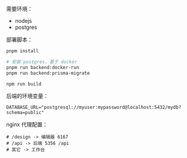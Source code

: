 需要环境：

- nodejs
- postgres

部署脚本：

```sh
pnpm install

# 安装 postgres，基于 docker
pnpm run backend:docker-run
pnpm run backend:prisma-migrate

npm run build
```

后端的环境变量：

```
DATABASE_URL="postgresql://myuser:mypassword@localhost:5432/mydb?schema=public"
```

nginx 代理配置：

```
# /design -> 编辑器 6167
# /api -> 后端 5356 /api
# 其它 -> 工作台
```
